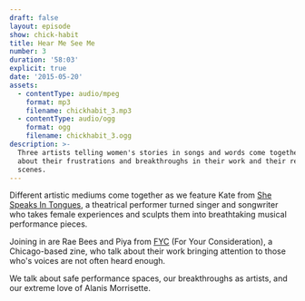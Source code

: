 ```yaml
---
draft: false
layout: episode
show: chick-habit
title: Hear Me See Me
number: 3
duration: '58:03'
explicit: true
date: '2015-05-20'
assets:
  - contentType: audio/mpeg
    format: mp3
    filename: chickhabit_3.mp3
  - contentType: audio/ogg
    format: ogg
    filename: chickhabit_3.ogg
description: >-
  Three artists telling women's stories in songs and words come together to talk
  about their frustrations and breakthroughs in their work and their respective
  scenes.
---
```

Different artistic mediums come together as we feature Kate from [She Speaks In Tongues](https://shespeaksintongues.bandcamp.com), a theatrical performer turned singer and songwriter who takes female experiences and sculpts them into breathtaking musical performance pieces.

Joining in are Rae Bees and Piya from [FYC](http://fyczine.com) (For Your Consideration), a Chicago-based zine, who talk about their work bringing attention to those who's voices are not often heard enough.

We talk about safe performance spaces, our breakthroughs as artists, and our extreme love of Alanis Morrisette.